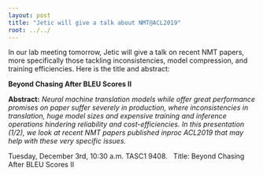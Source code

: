 ```yaml
---
layout: post
title: "Jetic will give a talk about NMT@ACL2019"
root: ../../
---
```

In our lab meeting tomorrow, Jetic will give a talk on recent NMT papers, more
specifically those tackling inconsistencies, model compression, and training
efficiencies.
Here is the title and abstract:

**Beyond Chasing After BLEU Scores II**

**Abstract:**
*Neural machine translation models while offer great performance promises on
paper suffer severely in production, where inconsistencies in translation,
huge model sizes and expensive training and inference operations hindering
reliability and cost-efficiencies.
In this presentation (1/2), we look at recent NMT papers published inproc
ACL2019 that may help with these very specific issues.*

Tuesday, December 3rd, 10:30 a.m. TASC1 9408.
 
Title: Beyond Chasing After BLEU Scores II

